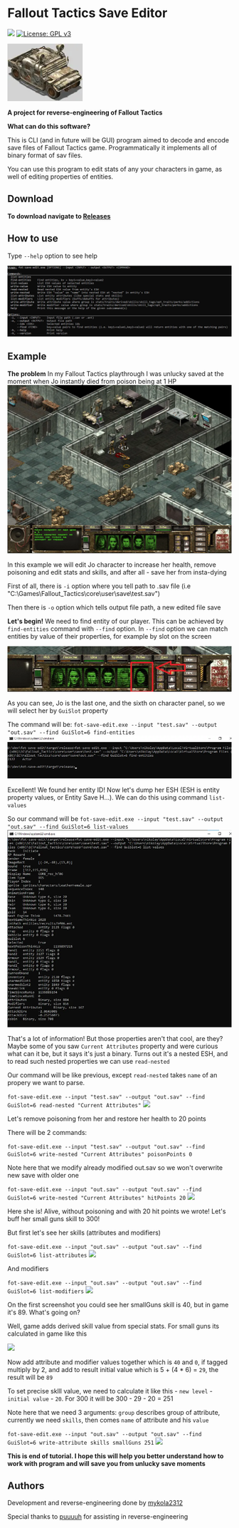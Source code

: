 # Fallout Tactics Save Editor
![](https://img.shields.io/badge/Fallout%20Tactics-199515) [![License: GPL v3](https://img.shields.io/badge/License-GPLv3-blue.svg)](https://www.gnu.org/licenses/gpl-3.0)

![](readme/hummer.webp)

**A project for reverse-engineering of Fallout Tactics**

**What can do this software?**

This is CLI (and in future will be GUI) program aimed to decode and encode save files of Fallout Tactics game. Programmatically it implements all of binary format of sav files.

You can use this program to edit stats of any your characters in game, as well of editing properties of entities.

## Download
**To download navigate to [Releases](https://github.com/mykola2312/fot-save-edit/releases)**

## How to use
Type ```--help``` option to see help

![](readme/help.webp)

## Example
**The problem**
In my Fallout Tactics playthrough I was unlucky saved at the moment when Jo instantly died from poison being at 1 HP
![](readme/problem.webp)

In this example we will edit Jo character to increase her health, remove poisoning and edit stats and skills, and after all - save her from insta-dying

First of all, there is ```-i``` option where you tell path to .sav file (i.e "C:\Games\Fallout_Tactics\core\user\save\test.sav")

Then there is ```-o``` option which tells output file path, a new edited file save

**Let's begin!**
We need to find entity of our player. This can be achieved by ```find-entities``` command with ```--find``` option. 
In ```--find``` option we can match entities by value of their properties, for example by slot on the screen

![](readme/gui-slot.webp)

As you can see, Jo is the last one, and the sixth on character panel, so we will select her by ```GuiSlot``` property

The command will be: ```fot-save-edit.exe --input "test.sav" --output "out.sav" --find GuiSlot=6 find-entities```
![](readme/find-entities.webp)

Excellent! We found her entity ID! Now let's dump her ESH (ESH is entity property values, or Entity Save H...). We can do this using command ```list-values```

So our command will be ```fot-save-edit.exe --input "test.sav" --output "out.sav" --find GuiSlot=6 list-values```
![](readme/list-values.webp)

That's a lot of information! But those properties aren't that cool, are they? Maybe some of you saw ```Current Attributes``` property and were curious what can it be, but it says it's just a binary.
Turns out it's a nested ESH, and to read such nested properties we can use ```read-nested```

Our command will be like previous, except ```read-nested``` takes ```name``` of an propery we want to parse.

```fot-save-edit.exe --input "test.sav" --output "out.sav" --find GuiSlot=6 read-nested "Current Attributes"```
![](readme/read-nested.webp)

Let's remove poisoning from her and restore her health to 20 points

There will be 2 commands:

```fot-save-edit.exe --input "test.sav" --output "out.sav" --find GuiSlot=6 write-nested "Current Attributes" poisonPoints 0```

Note here that we modify already modified out.sav so we won't overwrite new save with older one

```fot-save-edit.exe --input "out.sav" --output "out.sav" --find GuiSlot=6 write-nested "Current Attributes" hitPoints 20```
![](readme/write-nested.webp)

Here she is! Alive, without poisoning and with 20 hit points we wrote! Let's buff her small guns skill to 300!

But first let's see her skills (attributes and modifiers)

```fot-save-edit.exe --input "out.sav" --output "out.sav" --find GuiSlot=6 list-attributes```
![](readme/list-attributes.webp)

And modifiers

```fot-save-edit.exe --input "out.sav" --output "out.sav" --find GuiSlot=6 list-modifiers```
![](readme/list-modifiers.webp)

On the first screenshot you could see her smallGuns skill is 40, but in game it's 89. What's going on?

Well, game adds derived skill value from special stats. For small guns its calculated in game like this

![](readme/small-guns.webp)

Now add attribute and modifier values together which is ```40``` and ```0```, if tagged multiply by 2, and add to result initial value which is 5 + (4 * 6) = ```29```, the result will be ```89``` 

To set precise sklll value, we need to calculate it like this - ```new level``` - ```initial value``` - ```20```. For 300 it will be 300 - 29 - 20 = 251

Note here that we need 3 arguments: ```group``` describes group of attribute, currently we need ```skills```, then comes ```name``` of attribute and his ```value```

```fot-save-edit.exe --input "out.sav" --output "out.sav" --find GuiSlot=6 write-attribute skills smallGuns 251```
![](readme/new-small-guns.webp)

**This is end of tutorial. I hope this will help you better understand how to work with program and will save you from unlucky save moments**

## Authors

Development and reverse-engineering done by [mykola2312](https://github.com/mykola2312)

Special thanks to [puuuuh](https://github.com/puuuuh) for assisting in reverse-engineering